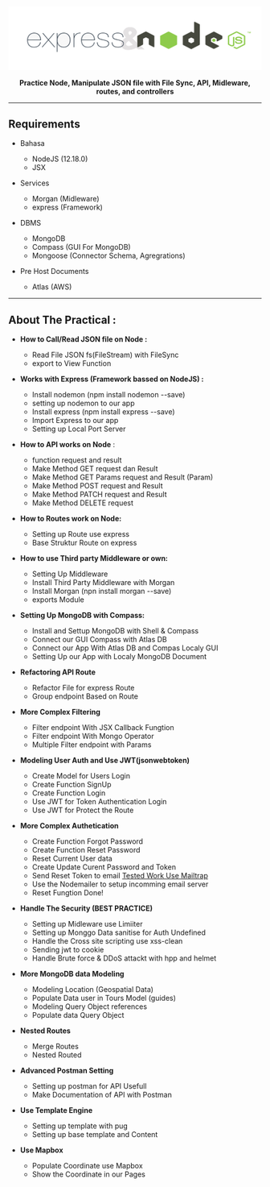 <p align="center"><img src="https://github.com/Ekhel/Natours/blob/master/images/head.png" width="600px" /></p>
<p align="center"><strong>Practice Node, Manipulate JSON file with File Sync, API, Midleware, routes, and controllers</strong></p>

---

## Requirements

- Bahasa

  - NodeJS (12.18.0)
  - JSX

- Services

  - Morgan (Midleware)
  - express (Framework)

- DBMS

  - MongoDB
  - Compass (GUI For MongoDB)
  - Mongoose (Connector Schema, Agregrations)

- Pre Host Documents
  - Atlas (AWS)

---

## About The Practical :

- **How to Call/Read JSON file on Node :**

  - Read File JSON fs(FileStream) with FileSync
  - export to View Function

- **Works with Express (Framework bassed on NodeJS) :**

  - Install nodemon (npm install nodemon --save)
  - setting up nodemon to our app
  - Install express (npm install express --save)
  - Import Express to our app
  - Setting up Local Port Server

- **How to API works on Node** :

  - function request and result
  - Make Method GET request dan Result
  - Make Method GET Params request and Result (Param)
  - Make Method POST request and Result
  - Make Method PATCH request and Result
  - Make Method DELETE request

- **How to Routes work on Node:**

  - Setting up Route use express
  - Base Struktur Route on express

- **How to use Third party Middleware or own:**

  - Setting Up Middleware
  - Install Third Party Middleware with Morgan
  - Install Morgan (npn install morgan --save)
  - exports Module

- **Setting Up MongoDB with Compass:**

  - Install and Settup MongoDB with Shell & Compass
  - Connect our GUI Compass with Atlas DB
  - Connect our App With Atlas DB and Compas Localy GUI
  - Setting Up our App with Localy MongoDB Document

* **Refactoring API Route**

  - Refactor File for express Route
  - Group endpoint Based on Route

* **More Complex Filtering**

  - Filter endpoint With JSX Callback Fungtion
  - Filter endpoint With Mongo Operator
  - Multiple Filter endpoint with Params

* **Modeling User Auth and Use JWT(jsonwebtoken)**

  - Create Model for Users Login
  - Create Function SignUp
  - Create Function Login
  - Use JWT for Token Authentication Login
  - Use JWT for Protect the Route

* **More Complex Authetication**

  - Create Function Forgot Password
  - Create Function Reset Password
  - Reset Current User data
  - Create Update Curent Password and Token
  - Send Reset Token to email [Tested Work Use Mailtrap](https://mailtrap.io)
  - Use the Nodemailer to setup incomming email server
  - Reset Fungtion Done!

* **Handle The Security (BEST PRACTICE)**

  - Setting up Midleware use Limiiter
  - Setting up Monggo Data sanitise for Auth Undefined
  - Handle the Cross site scripting use xss-clean
  - Sending jwt to cookie
  - Handle Brute force & DDoS attackt with hpp and helmet

* **More MongoDB data Modeling**

  - Modeling Location (Geospatial Data)
  - Populate Data user in Tours Model (guides)
  - Modeling Query Object references
  - Populate data Query Object

* **Nested Routes**

  - Merge Routes
  - Nested Routed

* **Advanced Postman Setting**

  - Setting up postman for API Usefull
  - Make Documentation of API with Postman

* **Use Template Engine**

  - Setting up template with pug
  - Setting up base template and Content

* **Use Mapbox**
  - Populate Coordinate use Mapbox
  - Show the Coordinate in our Pages
